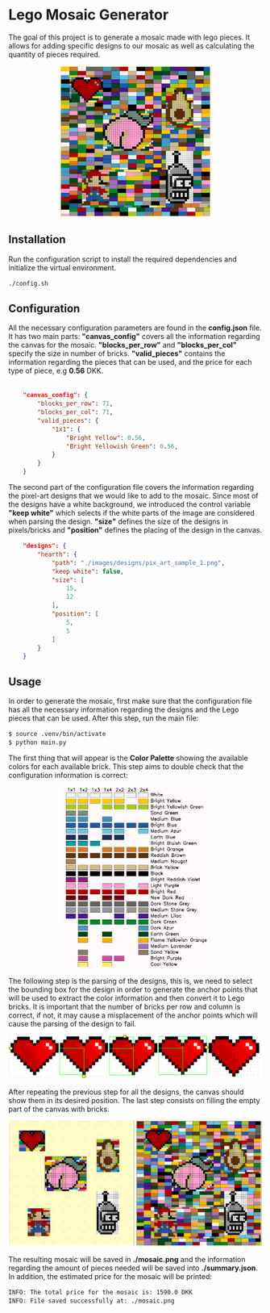 # Lego Mosaic Generator
The goal of this project is to generate a mosaic made with lego pieces. It allows for adding specific designs to our mosaic as well as calculating the quantity of pieces required.

<p align="center">
  <a>
    <img src="images/mosaic.png" width="300"  alt="Logo">
  </a>
</p>

## Installation
Run the configuration script to install the required dependencies and initialize the virtual environment. 
```sh
./config.sh
```

## Configuration

All the necessary configuration parameters are found in the **config.json** file. It has two main parts: **"canvas_config"** covers all the information regarding the canvas for the mosaic. **"blocks_per_row"** and **"blocks_per_col"** specify the size in number of bricks. **"valid_pieces"** contains the information regarding the pieces that can be used, and the price for each type of piece, e.g **0.56** DKK.

```json

    "canvas_config": {
        "blocks_per_row": 71,
        "blocks_per_col": 71,
        "valid_pieces": {
            "1x1": {
                "Bright Yellow": 0.56,
                "Bright Yellowish Green": 0.56,
            }
        }
    }

```
The second part of the configuration file covers the information regarding the pixel-art designs that we would like to add to the mosaic. Since most of the designs have a white background, we introduced the control variable **"keep white"** which selects if the white parts of the image are considered when parsing the design. **"size"** defines the size of the designs in pixels/bricks and **"position"** defines the placing of the design in the canvas.

```json
    "designs": {
        "hearth": {
            "path": "./images/designs/pix_art_sample_1.png",
            "keep white": false,
            "size": [
                15,
                12
            ],
            "position": [
                5,
                5
            ]
        }
    }
```

## Usage

In order to generate the mosaic, first make sure that the configuration file has all the necessary information regarding the designs and the Lego pieces that can be used. After this step, run the main file:

```sh
$ source .venv/bin/activate
$ python main.py
```
The first thing that will appear is the **Color Palette** showing the available colors for each available brick. This step aims to double check that the configuration information is correct:
<p align="center">
  <a>
    <img src="images/Color_Palette.png" width="300"  alt="Logo">
  </a>
</p>

The following step is the parsing of the designs, this is, we need to select the bounding box for the design in order to generate the anchor points that will be used to extract the color information and then convert it to Lego bricks. It is important that the number of bricks per row and column is correct, if not, it may cause a misplacement of the anchor points which will cause the parsing of the design to fail.
<p align="center">
  <a>
    <img src="images/design_corner_selection.png
    " width="800"  alt="Logo">
  </a>
</p>

After repeating the previous step for all the designs, the canvas should show them in its desired position. The last step consists on filling the empty part of the canvas with bricks.

<p align="center">
  <a>
    <img src="images/designs_and_result.png
    " width="800"  alt="Logo">
  </a>
</p>

The resulting mosaic will be saved in **./mosaic.png** and the information regarding the amount of pieces needed will be saved into **./summary.json**. In addition, the estimated price for the mosaic will be printed:

```sh
INFO: The total price for the mosaic is: 1590.0 DKK
INFO: File saved successfully at: ./mosaic.png
```